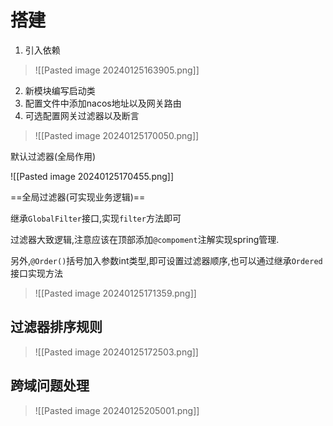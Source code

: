 # 搭建

1. 引入依赖
>![[Pasted image 20240125163905.png]]

2. 新模块编写启动类
3. 配置文件中添加nacos地址以及网关路由
4. 可选配置网关过滤器以及断言


>![[Pasted image 20240125170050.png]]
>

默认过滤器(全局作用)

![[Pasted image 20240125170455.png]]


==全局过滤器(可实现业务逻辑)==

继承`GlobalFilter`接口,实现`filter`方法即可

过滤器大致逻辑,注意应该在顶部添加`@compoment`注解实现spring管理.

另外,`@Order()`括号加入参数int类型,即可设置过滤器顺序,也可以通过继承`Ordered`接口实现方法

>![[Pasted image 20240125171359.png]]

## 过滤器排序规则

>![[Pasted image 20240125172503.png]]

## 跨域问题处理

>![[Pasted image 20240125205001.png]]


